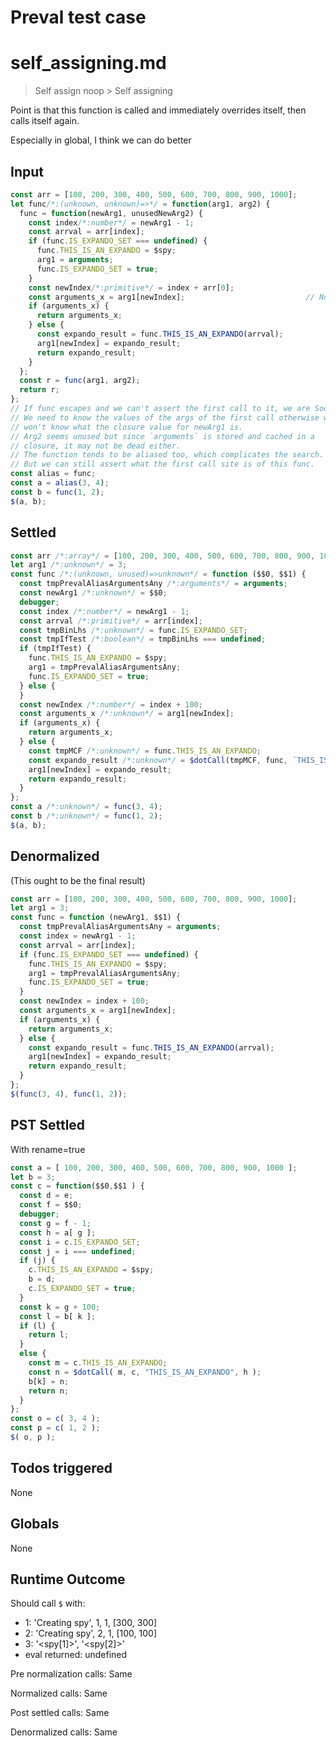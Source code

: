 # Preval test case

# self_assigning.md

> Self assign noop > Self assigning

Point is that this function is called and immediately overrides itself, then calls itself again.

Especially in global, I think we can do better

## Input

`````js filename=intro
const arr = [100, 200, 300, 400, 500, 600, 700, 800, 900, 1000];
let func/*:(unknown, unknown)=>*/ = function(arg1, arg2) {
  func = function(newArg1, unusedNewArg2) {
    const index/*:number*/ = newArg1 - 1;
    const arrval = arr[index];
    if (func.IS_EXPANDO_SET === undefined) {
      func.THIS_IS_AN_EXPANDO = $spy;
      arg1 = arguments;
      func.IS_EXPANDO_SET = true;
    }
    const newIndex/*:primitive*/ = index + arr[0];
    const arguments_x = arg1[newIndex];                           // Note: at this point this is the original inner `arguments`
    if (arguments_x) {
      return arguments_x;
    } else {
      const expando_result = func.THIS_IS_AN_EXPANDO(arrval);
      arg1[newIndex] = expando_result;
      return expando_result;
    }
  };
  const r = func(arg1, arg2);
  return r;
};
// If func escapes and we can't assert the first call to it, we are SooL.
// We need to know the values of the args of the first call otherwise we
// won't know what the closure value for newArg1 is.
// Arg2 seems unused but since `arguments` is stored and cached in a
// closure, it may not be dead either.
// The function tends to be aliased too, which complicates the search.
// But we can still assert what the first call site is of this func.
const alias = func;
const a = alias(3, 4);
const b = func(1, 2);
$(a, b);
`````


## Settled


`````js filename=intro
const arr /*:array*/ = [100, 200, 300, 400, 500, 600, 700, 800, 900, 1000];
let arg1 /*:unknown*/ = 3;
const func /*:(unknown, unused)=>unknown*/ = function ($$0, $$1) {
  const tmpPrevalAliasArgumentsAny /*:arguments*/ = arguments;
  const newArg1 /*:unknown*/ = $$0;
  debugger;
  const index /*:number*/ = newArg1 - 1;
  const arrval /*:primitive*/ = arr[index];
  const tmpBinLhs /*:unknown*/ = func.IS_EXPANDO_SET;
  const tmpIfTest /*:boolean*/ = tmpBinLhs === undefined;
  if (tmpIfTest) {
    func.THIS_IS_AN_EXPANDO = $spy;
    arg1 = tmpPrevalAliasArgumentsAny;
    func.IS_EXPANDO_SET = true;
  } else {
  }
  const newIndex /*:number*/ = index + 100;
  const arguments_x /*:unknown*/ = arg1[newIndex];
  if (arguments_x) {
    return arguments_x;
  } else {
    const tmpMCF /*:unknown*/ = func.THIS_IS_AN_EXPANDO;
    const expando_result /*:unknown*/ = $dotCall(tmpMCF, func, `THIS_IS_AN_EXPANDO`, arrval);
    arg1[newIndex] = expando_result;
    return expando_result;
  }
};
const a /*:unknown*/ = func(3, 4);
const b /*:unknown*/ = func(1, 2);
$(a, b);
`````


## Denormalized
(This ought to be the final result)

`````js filename=intro
const arr = [100, 200, 300, 400, 500, 600, 700, 800, 900, 1000];
let arg1 = 3;
const func = function (newArg1, $$1) {
  const tmpPrevalAliasArgumentsAny = arguments;
  const index = newArg1 - 1;
  const arrval = arr[index];
  if (func.IS_EXPANDO_SET === undefined) {
    func.THIS_IS_AN_EXPANDO = $spy;
    arg1 = tmpPrevalAliasArgumentsAny;
    func.IS_EXPANDO_SET = true;
  }
  const newIndex = index + 100;
  const arguments_x = arg1[newIndex];
  if (arguments_x) {
    return arguments_x;
  } else {
    const expando_result = func.THIS_IS_AN_EXPANDO(arrval);
    arg1[newIndex] = expando_result;
    return expando_result;
  }
};
$(func(3, 4), func(1, 2));
`````


## PST Settled
With rename=true

`````js filename=intro
const a = [ 100, 200, 300, 400, 500, 600, 700, 800, 900, 1000 ];
let b = 3;
const c = function($$0,$$1 ) {
  const d = e;
  const f = $$0;
  debugger;
  const g = f - 1;
  const h = a[ g ];
  const i = c.IS_EXPANDO_SET;
  const j = i === undefined;
  if (j) {
    c.THIS_IS_AN_EXPANDO = $spy;
    b = d;
    c.IS_EXPANDO_SET = true;
  }
  const k = g + 100;
  const l = b[ k ];
  if (l) {
    return l;
  }
  else {
    const m = c.THIS_IS_AN_EXPANDO;
    const n = $dotCall( m, c, "THIS_IS_AN_EXPANDO", h );
    b[k] = n;
    return n;
  }
};
const o = c( 3, 4 );
const p = c( 1, 2 );
$( o, p );
`````


## Todos triggered


None


## Globals


None


## Runtime Outcome


Should call `$` with:
 - 1: 'Creating spy', 1, 1, [300, 300]
 - 2: 'Creating spy', 2, 1, [100, 100]
 - 3: '<spy[1]>', '<spy[2]>'
 - eval returned: undefined

Pre normalization calls: Same

Normalized calls: Same

Post settled calls: Same

Denormalized calls: Same
